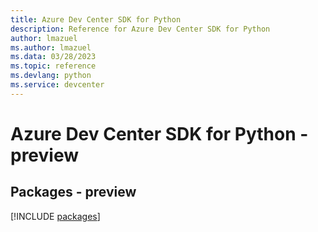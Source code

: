 ```yaml
---
title: Azure Dev Center SDK for Python
description: Reference for Azure Dev Center SDK for Python
author: lmazuel
ms.author: lmazuel
ms.data: 03/28/2023
ms.topic: reference
ms.devlang: python
ms.service: devcenter
---
```

# Azure Dev Center SDK for Python - preview
## Packages - preview
[!INCLUDE [packages](dev-center-index.md)]
